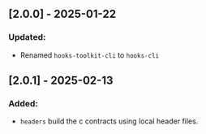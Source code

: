 ## [2.0.0] - 2025-01-22

### Updated:
- Renamed `hooks-toolkit-cli` to `hooks-cli`

## [2.0.1] - 2025-02-13

### Added:
- `headers` build the c contracts using local header files.

